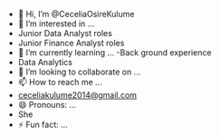 - 👋 Hi, I’m @CeceliaOsireKulume
- 👀 I’m interested in ...
- Junior Data Analyst roles
- Junior Finance Analyst roles
- 🌱 I’m currently learning ...
-Back ground experience
- Data Analytics
- 💞️ I’m looking to collaborate on ...
- 📫 How to reach me ...
- ceceliakulume2014@gmail.com
- 😄 Pronouns: ...
- She
- ⚡ Fun fact: ...

<!---
CeceliaOsireKulume/CeceliaOsireKulume is a ✨ special ✨ repository because its `README.md` (this file) appears on your GitHub profile.
You can click the Preview link to take a look at your changes.
--->
